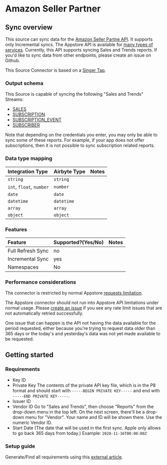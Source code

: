 # Amazon Seller Partner

## Sync overview

This source can sync data for the [Amazon Seller Partne API](https://github.com/amzn/selling-partner-api-docs). It supports only Incremental syncs. The Appstore API is available for [many types of services](https://developer.apple.com/documentation/appstoreconnectapi). Currently, this API supports syncing Sales and Trends reports. If you'd like to sync data from other endpoints, please create an issue on Github.

This Source Connector is based on a [Singer Tap](https://github.com/miroapp/tap-appstore).

### Output schema

This Source is capable of syncing the following "Sales and Trends" Streams:

* [SALES](https://help.apple.com/app-store-connect/#/dev15f9508ca)
* [SUBSCRIPTION](https://help.apple.com/app-store-connect/#/itc5dcdf6693)
* [SUBSCRIPTION\_EVENT](https://help.apple.com/app-store-connect/#/itc0b9b9d5b2)
* [SUBSCRIBER](https://help.apple.com/app-store-connect/#/itcf20f3392e)

Note that depending on the credentials you enter, you may only be able to sync some of these reports. For example, if your app does not offer subscriptions, then it is not possible to sync subscription related reports.

### Data type mapping

| Integration Type | Airbyte Type | Notes |
| :--- | :--- | :--- |
| `string` | `string` |  |
| `int`, `float`, `number` | `number` |  |
| `date` | `date` |  |
| `datetime` | `datetime` |  |
| `array` | `array` |  |
| `object` | `object` |  |

### Features

| Feature | Supported?\(Yes/No\) | Notes |
| :--- | :--- | :--- |
| Full Refresh Sync | no |  |
| Incremental Sync | yes |  |
| Namespaces | No |  |

### Performance considerations

The connector is restricted by normal Appstore [requests limitation](https://developer.apple.com/documentation/appstoreconnectapi/identifying_rate_limits).

The Appstore connector should not run into Appstore API limitations under normal usage. Please [create an issue](https://github.com/airbytehq/airbyte/issues) if you see any rate limit issues that are not automatically retried successfully.

One issue that can happen is the API not having the data available for the period requested, either because you're trying to request data older than 365 days or the today's and yesterday's data was not yet made available to be requested.

## Getting started

### Requirements

* Key ID
* Private Key The contents of the private API key file, which is in the P8 format and should start with `-----BEGIN PRIVATE KEY-----` and end with `-----END PRIVATE KEY-----`.
* Issuer ID
* Vendor ID Go to "Sales and Trends", then choose "Reports" from the drop-down menu in the top left. On the next screen, there'll be a drop-down menu for "Vendor". Your name and ID will be shown there. Use the numeric Vendor ID.
* Start Date \(The date that will be used in the first sync. Apple only allows to go back 365 days from today.\) Example: `2020-11-16T00:00:00Z`

### Setup guide

Generate/Find all requirements using this [external article](https://leapfin.com/blog/apple-appstore-integration/).

